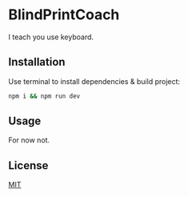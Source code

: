 # BlindPrintCoach

I teach you use keyboard.

## Installation

Use terminal to install dependencies & build project:

```bash
npm i && npm run dev
```

## Usage

For now not.

## License

[MIT](https://choosealicense.com/licenses/mit/)
